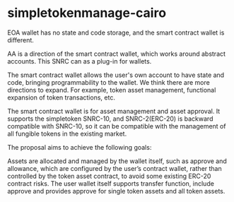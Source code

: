 # simpletokenmanage-cairo

EOA wallet has no state and code storage, and the smart contract wallet is different.

AA is a direction of the smart contract wallet, which works around abstract accounts. This SNRC can as a plug-in for wallets.

The smart contract wallet allows the user's own account to have state and code, bringing programmability to the wallet. We think there are more directions to expand. For example, token asset management, functional expansion of token transactions, etc.

The smart contract wallet is for asset management and asset approval. It supports the simpletoken SNRC-10, and SNRC-2(ERC-20) is backward compatible with SNRC-10, so it can be compatible with the management of all fungible tokens in the existing market.

The proposal aims to achieve the following goals:

Assets are allocated and managed by the wallet itself, such as approve and allowance, which are configured by the user’s contract wallet, rather than controlled by the token asset contract, to avoid some existing ERC-20 contract risks.
The user wallet itself supports transfer function, include approve and provides approve for single token assets and all token assets.
